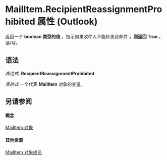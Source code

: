
# MailItem.RecipientReassignmentProhibited 属性 (Outlook)

返回一个 **boolean 类型的值** ，指示如果收件人不能转发此邮件 **，则返回 True** 。读/写。


## 语法

 _表达式_. **RecipientReassignmentProhibited**

 _表达式_ 一个代表 **MailItem** 对象的变量。


## 另请参阅


#### 概念


[MailItem 对象](14197346-05d2-0250-fa4c-4a6b07daf25f.md)
#### 其他资源


[MailItem 对象成员](1094d7df-ee80-a4b0-5a21-db2979506e6b.md)